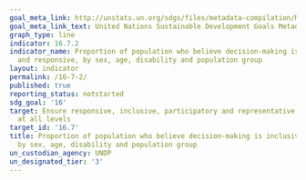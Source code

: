 ```yaml
---
goal_meta_link: http://unstats.un.org/sdgs/files/metadata-compilation/Metadata-Goal-16.pdf
goal_meta_link_text: United Nations Sustainable Development Goals Metadata (pdf 1361kB)
graph_type: line
indicator: 16.7.2
indicator_name: Proportion of population who believe decision-making is inclusive
  and responsive, by sex, age, disability and population group
layout: indicator
permalink: /16-7-2/
published: true
reporting_status: notstarted
sdg_goal: '16'
target: Ensure responsive, inclusive, participatory and representative decision-making
  at all levels
target_id: '16.7'
title: Proportion of population who believe decision-making is inclusive and responsive,
  by sex, age, disability and population group
un_custodian_agency: UNDP
un_designated_tier: '3'
---
```

